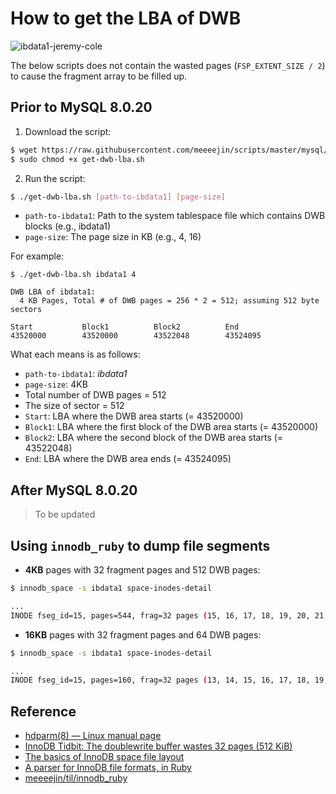 # How to get the LBA of DWB

![ibdata1-jeremy-cole](http://d.jcole.us/blog/files/innodb/20130103/72dpi/ibdata1_File_Overview.png)

The below scripts does not contain the wasted pages (`FSP_EXTENT_SIZE / 2`) to cause the fragment array to be filled up.

## Prior to MySQL 8.0.20

1. Download the script:

```bash
$ wget https://raw.githubusercontent.com/meeeejin/scripts/master/mysql/get-dwb-lba.sh
$ sudo chmod +x get-dwb-lba.sh
```

2. Run the script:

```bash
$ ./get-dwb-lba.sh [path-to-ibdata1] [page-size]
```

- `path-to-ibdata1`: Path to the system tablespace file which contains DWB blocks (e.g., ibdata1)
- `page-size`: The page size in KB (e.g., 4, 16)

For example:

```
$ ./get-dwb-lba.sh ibdata1 4

DWB LBA of ibdata1:
  4 KB Pages, Total # of DWB pages = 256 * 2 = 512; assuming 512 byte sectors

Start           Block1          Block2          End
43520000        43520000        43522048        43524095
```

What each means is as follows:

- `path-to-ibdata1`: *ibdata1*
- `page-size`: 4KB
- Total number of DWB pages = 512
- The size of sector = 512
- `Start`: LBA where the DWB area starts (= 43520000)
- `Block1`: LBA where the first block of the DWB area starts (= 43520000)
- `Block2`: LBA where the second block of the DWB area starts (= 43522048)
- `End`: LBA where the DWB area ends (= 43524095)

## After MySQL 8.0.20

> To be updated

## Using `innodb_ruby` to dump file segments

- **4KB** pages with 32 fragment pages and 512 DWB pages:

```bash
$ innodb_space -s ibdata1 space-inodes-detail

...
INODE fseg_id=15, pages=544, frag=32 pages (15, 16, 17, 18, 19, 20, 21, 22, 23, 24, 25, 26, 27, 28, 29, 30, 31, 32, 33, 34, 35, 36, 37, 38, 39, 40, 41, 42, 43, 44, 45, 46), full=2 extents (256-511, 512-767), not_full=0 extents () (0/0 pages used), free=0 extents ()
```

- **16KB** pages with 32 fragment pages and 64 DWB pages:

```bash
$ innodb_space -s ibdata1 space-inodes-detail

...
INODE fseg_id=15, pages=160, frag=32 pages (13, 14, 15, 16, 17, 18, 19, 20, 21, 22, 23, 24, 25, 26, 27, 28, 29, 30, 31, 32, 33, 34, 35, 36, 37, 38, 39, 40, 41, 42, 43, 44), full=2 extents (64-127, 128-191), not_full=0 extents () (0/0 pages used), free=0 extents ()
```

## Reference

- [hdparm(8) — Linux manual page](https://man7.org/linux/man-pages/man8/hdparm.8.html)
- [InnoDB Tidbit: The doublewrite buffer wastes 32 pages (512 KiB)](https://blog.jcole.us/2013/05/05/innodb-tidbit-the-doublewrite-buffer-wastes-32-pages-512-kib/)
- [The basics of InnoDB space file layout](https://blog.jcole.us/2013/01/03/the-basics-of-innodb-space-file-layout/)
- [A parser for InnoDB file formats, in Ruby](https://github.com/jeremycole/innodb_ruby)
- [meeeejin/til/innodb_ruby](https://github.com/meeeejin/til/blob/master/mysql/innodb-ruby.md)
